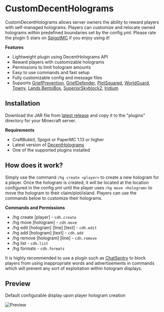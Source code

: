 # CustomDecentHolograms
CustomDecentHolograms allows server owners the ability to reward players with self-managed holograms. Players can customize and relocate owned holograms within predefined boundaries set by the config.yml. Please rate the plugin 5 stars on [SpigotMC](https://www.spigotmc.org/resources/customdecentholograms.110861/) if you enjoy using it!

**Features**
- Lightweight plugin using DecentHolograms API
- Reward players with customizable holograms
- Permissions to limit hologram amounts
- Easy to use commands and fast setup
- Fully customizable config and message files
- Supports [GriefPrevention](https://github.com/TechFortress/GriefPrevention/), [GriefDefender](https://www.spigotmc.org/resources/1-12-2-1-20-4-griefdefender-claim-plugin-grief-prevention-protection.68900/), [PlotSquared](https://www.spigotmc.org/resources/plotsquared-v6.77506/), [WorldGuard](https://dev.bukkit.org/projects/worldguard), [Towny](https://github.com/TownyAdvanced/Towny), [Lands](https://www.spigotmc.org/resources/lands-%E2%AD%95-land-claim-plugin-%E2%9C%85-grief-prevention-protection-gui-management-nations-wars-1-20-support.53313/),[BentoBox](https://github.com/BentoBoxWorld/BentoBox/), [SuperiorSkyblock2](https://github.com/BG-Software-LLC/SuperiorSkyblock2), [Iridium](https://github.com/Iridium-Development/IridiumSkyblock)

## Installation
Download the JAR file from [latest release](https://github.com/alexanderdidio/CustomDecentHolograms/releases/latest) and copy it to the "plugins" directory for your Minecraft server.

**Requirements**
- CraftBukkit, Spigot or PaperMC 1.13 or higher
- Latest version of [DecentHolograms](https://github.com/DecentSoftware-eu/DecentHolograms)
- One of the supported plugins installed

## How does it work?
Simply use the command `/hg create <player>` to create a new hologram for a player. Once the hologram is created, it will be located at the location configured in the config.yml until the player uses `/hg move <hologram>` to move the hologram to their claim/plot/island. Players can use the commands below to customize their holograms.

**Commands and Permissions**
- /hg create [player] - `cdh.create`
- /hg move [hologram] - `cdh.move`
- /hg edit [hologram] [line] [text] - `cdh.edit`
- /hg add [hologram] [text] - `cdh.add`
- /hg remove [hologram] [line] - `cdh.remove`
- /hg list - `cdh.list`
- /hg formats - `cdh.formats`

It is highly recommended to use a plugin such as [ChatSentry](https://www.spigotmc.org/resources/%E3%80%90chatsentry%E3%80%91-smart-message-filtration-and-control-for-minecraft-servers-1-8-1-19-x.79616/) to block players from using inappropriate words and advertisements in commands which will prevent any sort of exploitation within hologram displays.

## Preview
Default configurable display upon player hologram creation

![Preview](https://i.imgur.com/tJjQKfD.gif)
